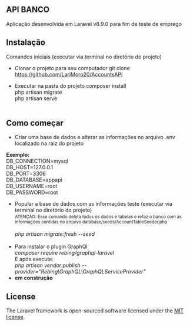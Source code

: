 

## API BANCO

Aplicação desenvolvida em Laravel v8.9.0 para fim de teste de emprego


## Instalação
 Comandos iniciais (executar via terminal no diretório do projeto)

- Clonar o projeto para seu computador
git clone https://github.com/LariMoro20/AccountsAPI <br>

- Executar na pasta do projeto
composer install<br>
php artisan migrate<br>
php artisan serve<br><br>

## Como começar

- Criar uma base de dados e alterar as informações no arquivo .env localizado na raiz do projeto

**Exemplo:**<br>
DB_CONNECTION=mysql<br>
DB_HOST=127.0.0.1<br>
DB_PORT=3306<br>
DB_DATABASE=appapi<br>
DB_USERNAME=root<br>
DB_PASSWORD=root<br>

- Popular a base de dados com as informações teste (executar via terminal no diretório do projeto)<br>
<small>ATENÇÃO: Esse comando deleta todos os dados e tabelas e refaz o banco com as informações contidas no arquivo database/seeds/AccountTableSeeder.php</small><br><br>
*php artisan migrate:fresh --seed*<br><br>
- Para instalar o plugin GraphQl<br>
*composer require rebing/graphql-laravel*<br>
E após execute: <br>
*php artisan vendor:publish --provider="Rebing\GraphQL\GraphQLServiceProvider"*
- **em construção**


## License

The Laravel framework is open-sourced software licensed under the [MIT license](https://opensource.org/licenses/MIT).
